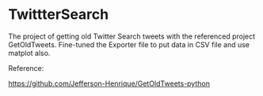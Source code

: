 # TwittterSearch

The project of getting old Twitter Search tweets with the referenced project GetOldTweets.
Fine-tuned the Exporter file to put data in CSV file and use matplot also.

Reference:

https://github.com/Jefferson-Henrique/GetOldTweets-python
